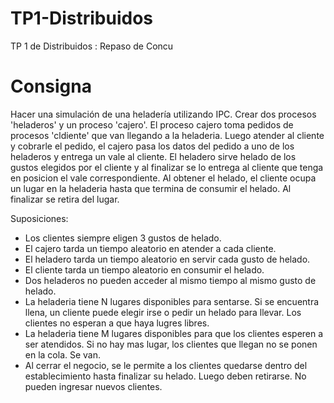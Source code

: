 # TP1-Distribuidos
TP 1 de Distribuidos : Repaso de Concu

# Consigna

Hacer una simulación de una heladería utilizando IPC. Crear dos procesos 'heladeros' y un proceso 'cajero'. El proceso cajero toma pedidos de procesos 'cldiente' que van llegando a la heladeria. Luego atender al cliente y cobrarle el pedido, el cajero pasa los datos del pedido a uno de los heladeros y entrega un vale al cliente. El heladero sirve helado de los gustos elegidos por el cliente y al finalizar se lo entrega al cliente que tenga en posicion el vale correspondiente. Al obtener el helado, el cliente ocupa un lugar en la heladeria hasta que termina de consumir el helado. Al finalizar se retira del lugar.

Suposiciones:
- Los clientes siempre eligen 3 gustos de helado.
- El cajero tarda un tiempo aleatorio en atender a cada cliente.
- El heladero tarda un tiempo aleatorio en servir cada gusto de helado.
- El cliente tarda un tiempo aleatorio en consumir el helado.
- Dos heladeros no pueden acceder al mismo tiempo al mismo gusto de helado.
- La heladeria tiene N lugares disponibles para sentarse. Si se encuentra llena, un cliente puede elegir irse o pedir un helado para llevar. Los clientes no esperan a que haya lugres libres.
- La heladeria tiene M lugares disponibles para que los clientes esperen a ser atendidos. Si no hay mas lugar, los clientes que llegan no se ponen en la cola. Se van.
- Al cerrar el negocio, se le permite a los clientes quedarse dentro del establecimiento hasta finalizar su helado. Luego deben retirarse. No pueden ingresar nuevos clientes.